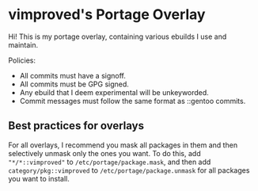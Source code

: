 # vimproved's Portage Overlay
Hi! This is my portage overlay, containing various ebuilds I use and maintain.

Policies:
- All commits must have a signoff.
- All commits must be GPG signed.
- Any ebuild that I deem experimental will be unkeyworded.
- Commit messages must follow the same format as ::gentoo commits.

## Best practices for overlays
For all overlays, I recommend you mask all packages in them and then selectively unmask only the ones you want. To do this, add `"*/*::vimproved"` to `/etc/portage/package.mask`, and then add `category/pkg::vimproved` to `/etc/portage/package.unmask` for all packages you want to install.
